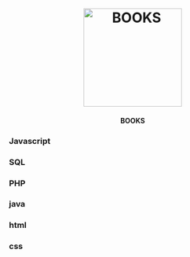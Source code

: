 <h1 align="center">
    <img alt="BOOKS" title="#PDF" src="https://github.com/IamThiago-IT/PDF-S/blob/master/src/pdf.png" width="200px" />
</h1>
<h4 align="center">
  BOOKS
</h4>
   
<h3>Javascript</h3>
<h3>SQL</h3>
<h3>PHP</h3>
<h3>java</h3>
<h3>html</h3>
<h3>css</h3>
<h3>
